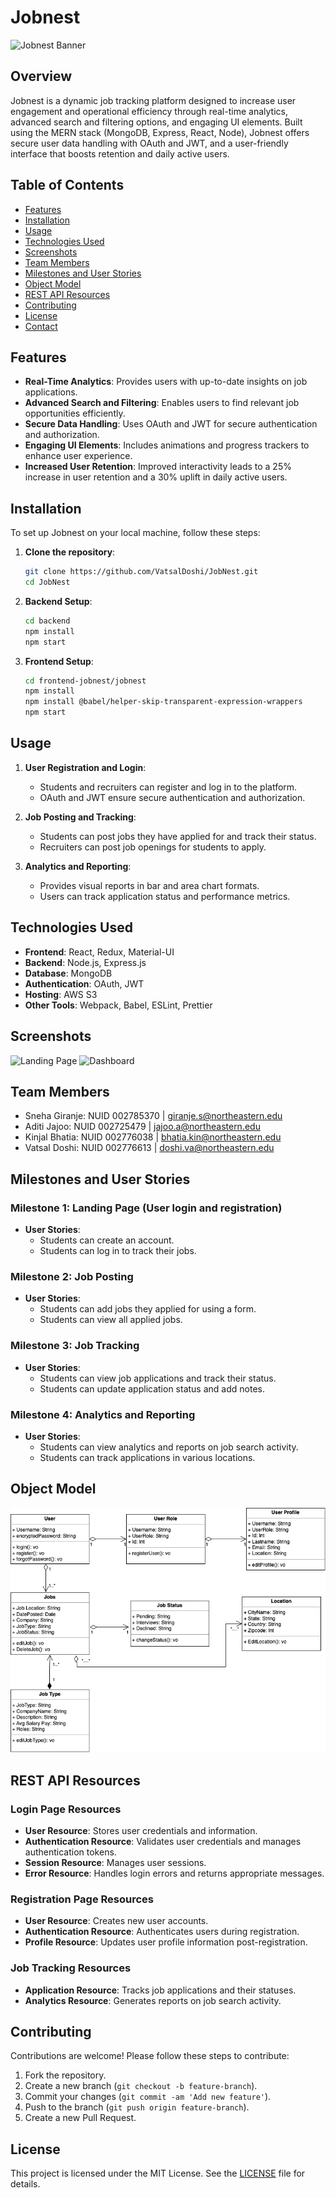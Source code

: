 # Jobnest

![Jobnest Banner](https://github.com/VatsalDoshi/JobNest/assets/114709734/58f88974-d437-4b76-8232-8ce8fed63529)

## Overview

Jobnest is a dynamic job tracking platform designed to increase user engagement and operational efficiency through real-time analytics, advanced search and filtering options, and engaging UI elements. Built using the MERN stack (MongoDB, Express, React, Node), Jobnest offers secure user data handling with OAuth and JWT, and a user-friendly interface that boosts retention and daily active users.

## Table of Contents
- [Features](#features)
- [Installation](#installation)
- [Usage](#usage)
- [Technologies Used](#technologies-used)
- [Screenshots](#screenshots)
- [Team Members](#team-members)
- [Milestones and User Stories](#milestones-and-user-stories)
- [Object Model](#object-model)
- [REST API Resources](#rest-api-resources)
- [Contributing](#contributing)
- [License](#license)
- [Contact](#contact)

## Features
- **Real-Time Analytics**: Provides users with up-to-date insights on job applications.
- **Advanced Search and Filtering**: Enables users to find relevant job opportunities efficiently.
- **Secure Data Handling**: Uses OAuth and JWT for secure authentication and authorization.
- **Engaging UI Elements**: Includes animations and progress trackers to enhance user experience.
- **Increased User Retention**: Improved interactivity leads to a 25% increase in user retention and a 30% uplift in daily active users.

## Installation
To set up Jobnest on your local machine, follow these steps:

1. **Clone the repository**:
   ```bash
   git clone https://github.com/VatsalDoshi/JobNest.git
   cd JobNest
   ```

2. **Backend Setup**:
   ```bash
   cd backend
   npm install
   npm start
   ```

3. **Frontend Setup**:
   ```bash
   cd frontend-jobnest/jobnest
   npm install
   npm install @babel/helper-skip-transparent-expression-wrappers
   npm start
   ```

## Usage
1. **User Registration and Login**:
   - Students and recruiters can register and log in to the platform.
   - OAuth and JWT ensure secure authentication and authorization.

2. **Job Posting and Tracking**:
   - Students can post jobs they have applied for and track their status.
   - Recruiters can post job openings for students to apply.

3. **Analytics and Reporting**:
   - Provides visual reports in bar and area chart formats.
   - Users can track application status and performance metrics.

## Technologies Used
- **Frontend**: React, Redux, Material-UI
- **Backend**: Node.js, Express.js
- **Database**: MongoDB
- **Authentication**: OAuth, JWT
- **Hosting**: AWS S3
- **Other Tools**: Webpack, Babel, ESLint, Prettier

## Screenshots
![Landing Page](https://github.com/VatsalDoshi/JobNest/assets/114709734/f10bd27e-d732-4eaf-b70c-2a8c6194ccdb)
![Dashboard](https://github.com/VatsalDoshi/JobNest/assets/114709734/20d7cd59-a8e1-4bba-9ace-d70337945665)

## Team Members
- Sneha Giranje: NUID 002785370 | giranje.s@northeastern.edu
- Aditi Jajoo: NUID 002725479 | jajoo.a@northeastern.edu
- Kinjal Bhatia: NUID 002776038 | bhatia.kin@northeastern.edu
- Vatsal Doshi: NUID 002776613 | doshi.va@northeastern.edu

## Milestones and User Stories
### Milestone 1: Landing Page (User login and registration)
- **User Stories**:
  - Students can create an account.
  - Students can log in to track their jobs.

### Milestone 2: Job Posting
- **User Stories**:
  - Students can add jobs they applied for using a form.
  - Students can view all applied jobs.

### Milestone 3: Job Tracking
- **User Stories**:
  - Students can view job applications and track their status.
  - Students can update application status and add notes.

### Milestone 4: Analytics and Reporting
- **User Stories**:
  - Students can view analytics and reports on job search activity.
  - Students can track applications in various locations.

## Object Model
![Object Model](./Object_Model.png)

## REST API Resources
### Login Page Resources
- **User Resource**: Stores user credentials and information.
- **Authentication Resource**: Validates user credentials and manages authentication tokens.
- **Session Resource**: Manages user sessions.
- **Error Resource**: Handles login errors and returns appropriate messages.

### Registration Page Resources
- **User Resource**: Creates new user accounts.
- **Authentication Resource**: Authenticates users during registration.
- **Profile Resource**: Updates user profile information post-registration.

### Job Tracking Resources
- **Application Resource**: Tracks job applications and their statuses.
- **Analytics Resource**: Generates reports on job search activity.

## Contributing
Contributions are welcome! Please follow these steps to contribute:

1. Fork the repository.
2. Create a new branch (`git checkout -b feature-branch`).
3. Commit your changes (`git commit -am 'Add new feature'`).
4. Push to the branch (`git push origin feature-branch`).
5. Create a new Pull Request.

## License
This project is licensed under the MIT License. See the [LICENSE](LICENSE) file for details.
